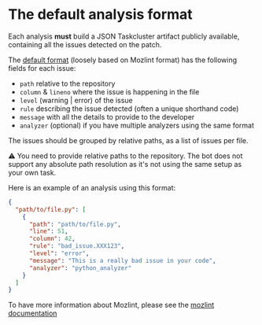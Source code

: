 # The default analysis format

Each analysis **must** build a JSON Taskcluster artifact publicly available, containing all the issues detected on the patch.

The [default format](https://github.com/mozilla/code-review/blob/1.0.2/bot/code_review_bot/tasks/lint.py#L170) (loosely based on Mozlint format) has the following fields for each issue:

* `path` relative to the repository
* `column` & `lineno` where the issue is happening in the file
* `level` (warning | error) of the issue
* `rule`  describing the issue detected (often a unique shorthand code)
* `message` with all the details to provide to the developer
* `analyzer` (optional) if you have multiple analyzers using the same format

The issues should be grouped by relative paths, as a list of issues per file.

:warning: You need to provide relative paths to the repository. The bot does not support any absolute path resolution as it's not using the same setup as your own task.

Here is an example of an analysis using this format:

```json
{
  "path/to/file.py": [
    {
      "path": "path/to/file.py",
      "line": 51,
      "column": 42,
      "rule": "bad_issue.XXX123",
      "level": "error",
      "message": "This is a really bad issue in your code",
      "analyzer": "python_analyzer"
    }
  ]
}
```

To have more information about Mozlint, please see the [mozlint documentation](https://firefox-source-docs.mozilla.org/tools/lint/index.html)
